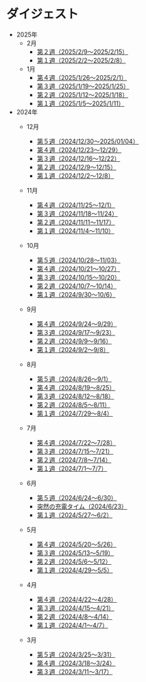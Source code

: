 # ダイジェスト
- 2025年
  - 2月
    - [第２週（2025/2/9～2025/2/15）](https://zenn.dev/tatsukiyoshi/articles/2b0dab1693ba32)
    - [第１週（2025/2/2～2025/2/8）](https://zenn.dev/tatsukiyoshi/articles/33948f6f81be6c)
  - 1月
    - [第４週（2025/1/26～2025/2/1）](https://zenn.dev/tatsukiyoshi/articles/2101d480413ee2)
    - [第３週（2025/1/19～2025/1/25）](https://zenn.dev/tatsukiyoshi/articles/f4305b2895eafa)
    - [第２週（2025/1/12～2025/1/18）](https://zenn.dev/tatsukiyoshi/articles/07af1ff37b5b07)
    - [第１週（2025/1/5～2025/1/11）](https://zenn.dev/tatsukiyoshi/articles/84c4ea56ccb5bb)
- 2024年
  - 12月
    - [第５週（2024/12/30～2025/01/04）](https://zenn.dev/tatsukiyoshi/articles/f6ecbca2728202)
    - [第４週（2024/12/23～12/29）](https://zenn.dev/tatsukiyoshi/articles/44b52a73607999)
    - [第３週（2024/12/16～12/22）](https://zenn.dev/tatsukiyoshi/articles/137b5f277afb88)
    - [第２週（2024/12/9～12/15）](https://zenn.dev/tatsukiyoshi/articles/a1023363452f87)
    - [第１週（2024/12/2～12/8）](https://note.com/taishow2020/n/n5e41614dce2c)
  - 11月
    - [第４週（2024/11/25～12/1）](https://note.com/taishow2020/n/n312b50cfbc72)
    - [第３週（2024/11/18～11/24）](https://note.com/taishow2020/n/n80147abdbc1e)
    - [第２週（2024/11/11～11/17）](https://note.com/taishow2020/n/na77bc5c54340)
    - [第１週（2024/11/4～11/10）](https://note.com/taishow2020/n/n83db7eef3b7f)
  - 10月
    - [第５週（2024/10/28～11/03）](https://note.com/taishow2020/n/ne01cbf8a80e3)
    - [第４週（2024/10/21～10/27）](https://note.com/taishow2020/n/n332cf0bbd7c9)
    - [第３週（2024/10/15～10/20）](https://note.com/taishow2020/n/n256f74c724ff)
    - [第２週（2024/10/7～10/14）](https://note.com/taishow2020/n/n988fdab26133)
    - [第１週（2024/9/30～10/6）](https://note.com/taishow2020/n/n0079e465ebae)

  - 9月
    - [第４週（2024/9/24～9/29）](https://note.com/taishow2020/n/naf647b1181ab)
    - [第３週（2024/9/17～9/23）](https://note.com/taishow2020/n/ndd1f511ea8dd)
    - [第２週（2024/9/9～9/16）](https://note.com/taishow2020/n/n69588d7b6972)
    - [第１週（2024/9/2～9/8）](https://note.com/taishow2020/n/n24e062e3d208)

  - 8月
    - [第５週（2024/8/26～9/1）](https://note.com/taishow2020/n/n6ceacc4c2ce5)
    - [第４週（2024/8/19～8/25）](https://note.com/taishow2020/n/n2d82d2ab2efe)
    - [第３週（2024/8/12～8/18）](https://note.com/taishow2020/n/n1c07dc882dba)
    - [第２週（2024/8/5～8/11）](https://note.com/taishow2020/n/ne117ba78f542)
    - [第１週（2024/7/29～8/4）](https://note.com/taishow2020/n/n86f2c0db40f3)
  - 7月  
    - [第４週（2024/7/22～7/28）](https://note.com/taishow2020/n/n42130b512659)
    - [第３週（2024/7/15～7/21）](https://note.com/taishow2020/n/ndfdf8cf32cb9)
    - [第２週（2024/7/8～7/14）](https://note.com/taishow2020/n/n46c7250f2a6f)
    - [第１週（2024/7/1～7/7）](https://note.com/taishow2020/n/n7e017b1cfcbf)
  - 6月
    - [第５週（2024/6/24～6/30）](https://note.com/taishow2020/n/n15c710629c86)
    - [突然の充電タイム（2024/6/23）](https://note.com/taishow2020/n/n632d4310f0fc)
    - [第１週（2024/5/27～6/2）](https://note.com/taishow2020/n/n0f9d50a873bd)
  - 5月
    - [第４週（2024/5/20～5/26）](https://note.com/taishow2020/n/ncccfe63af8f3)
    - [第３週（2024/5/13～5/19）](https://note.com/taishow2020/n/n3e5c83f6130a)
    - [第２週（2024/5/6～5/12）](https://note.com/taishow2020/n/n9637af4cb020)
    - [第１週（2024/4/29～5/5）](https://note.com/taishow2020/n/n96df21872cf3)
  - 4月
    - [第４週（2024/4/22～4/28）](https://note.com/taishow2020/n/n32576806941d)
    - [第３週（2024/4/15～4/21）](https://note.com/taishow2020/n/nf8d7db72432c)
    - [第２週（2024/4/8～4/14）](https://note.com/taishow2020/n/nbdee027ec3f4)
    - [第１週（2024/4/1～4/7）](https://note.com/taishow2020/n/n6b658c6cfe75)
  - 3月
    - [第５週（2024/3/25～3/31）](https://note.com/taishow2020/n/ne6dade977146)
    - [第４週（2024/3/18～3/24）](https://note.com/taishow2020/n/n0aa1d7326546)
    - [第３週（2024/3/11～3/17）](https://note.com/taishow2020/n/n524826153c94)
